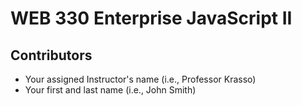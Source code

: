 # WEB 330 Enterprise JavaScript II

## Contributors
* Your assigned Instructor's name (i.e., Professor Krasso)
* Your first and last name (i.e., John Smith)
